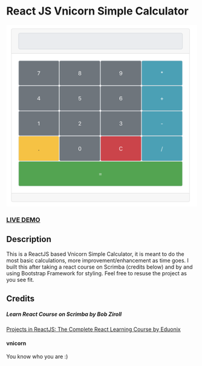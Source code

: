 # React JS Vnicorn Simple Calculator

![ReactJS Vnicorn Simple Calculator  ](Vnicorn-Simple-Calculator.png?raw=true "ReactJS Vnicorn Simple Calculator  ")

### <a href="https://innowhat.github.io/vnicorn-simple-calculator">LIVE DEMO</a>

## Description

This is a ReactJS based Vnicorn Simple Calculator, it is meant to do the most basic calculations, more improvement/enhancement as time goes. I built this after taking a react course on Scrimba (credits below) and by and using Bootstrap Framework for styling. Feel free to resuse the project as you see fit.

## Credits

##### Learn React Course on Scrimba by Bob Ziroll

<a href="https://scrimba.com/g/glearnreact">Projects in ReactJS: The Complete React Learning Course by Eduonix</a>

#### vnicorn

You know who you are :)
